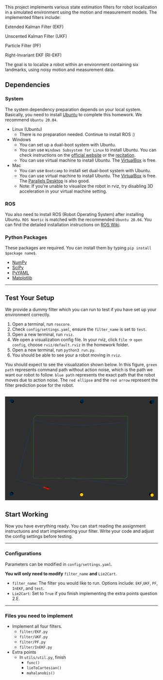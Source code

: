 
This project implements various state estimation filters for robot localization in a simulated environment using the motion and measurement models. The implemented filters include:

Extended Kalman Filter (EKF)

Unscented Kalman Filter (UKF)

Particle Filter (PF)

Right-Invariant EKF (RI-EKF)

The goal is to localize a robot within an environment containing six landmarks, using noisy motion and measurement data.

## Dependencies
### System
The system dependency preparation depends on your local system. Basically, you need to install [Ubuntu](https://ubuntu.com/download/desktop) to complete this homework. We recommend `Ubuntu 20.04`.
* Linux (Ubuntu)
  * There is no preparation needed. Continue to install ROS :)
* Windows
  * You can set up a dual-boot system with Ubuntu.
  * You can use `Windows Subsystem for Linux` to install Ubuntu. You can check instructions on the [official website](https://docs.microsoft.com/en-us/windows/wsl/install) or the [recitation](https://umich.instructure.com/courses/499091/files/folder/winter-2022/recitation/Jingyu/Recitation%205%20ROS).
  * You can use virtual machine to install Ubuntu. The [VirtualBox](https://www.virtualbox.org/) is free.
* Mac
  * You can use `Bootcamp` to install set dual-boot system with Ubuntu.
  * You can use virtual machine to install Ubuntu. The [VirtualBox](https://www.virtualbox.org/) is free. The [Parallels Desktop](https://www.parallels.com/pd/general/?gclid=CjwKCAiAgbiQBhAHEiwAuQ6Bkqlt6f3diFGjX7eq3WRUtmwu2i4mzV-EWt_CJ9JVDx5AJtAsX0T13BoCA_gQAvD_BwE) is also good.
  * Note: If you're unable to visualize the robot in rviz, try disabling 3D acceleration in your virtual machine setting.
### ROS
You also need to install ROS (Robot Operating System) after installing Ubuntu. `ROS Noetic` is matched with the recommended `Ubuntu 20.04`. You can find the detailed installation instructions on [ROS Wiki](http://wiki.ros.org/ROS/Installation).

### Python Packages
These packages are required. You can install them by typing `pip install $package name$`.
* [NumPy](https://numpy.org/)
* [SciPy](https://scipy.org/)
* [PyYAML](https://pypi.org/project/PyYAML/)
* [Matplotlib](https://pypi.org/project/matplotlib/)

---
## Test Your Setup
We provide a dummy filter which you can run to test if you have set up your environment correctly.
1. Open a terminal, run ```roscore```.
2. Check `config/settings.yaml`, ensure the `filter_name` is set to `test`.
3. Open a new terminal, run ```rviz```.
4. We open a visualization config file. In your rviz, click `file` -> `open config`, choose `rviz/default.rviz` in the homework folder.
5. Open a new terminal, run ```python3 run.py```.
6. You should be able to see your a robot moving in `rviz`.
<!-- 
**Note:** We include a dummy filter in the code, which allows you to test if you have set up your environment correctly. To run the dummy filter, set `filter_name` to `test` in `config/settings.yaml` and do `python3 run.py`. -->
You should expect to see the visualization shown below. In this figure, `green path` represents command path without action noise, which is the path we want our robot to follow. `blue path` represents the exact path that the robot moves due to action noise. The `red ellipse` and the `red arrow` represent the filter prediction pose for the robot.

![setup](img/setup.png)
---
## Start Working
Now you have everything ready. You can start reading the assignment instructuons and start implementing your filter. Write your code and adjust the config settings before testing.

---
### Configurations
Parameters can be modified in `config/settings.yaml`.

**You will only need to modify** `filter_name` **and** `Lie2Cart`.

* `filter_name`: The filter you would like to run. Options include: `EKF`,`UKF`, `PF`, `InEKF`, and `test`.
* `Lie2Cart`: Set to `True` if you finish implementing the extra points question 2.E.

---
### Files you need to implement
* Implement all four filters. 
  * `filter/EKF.py`
  * `filter/UKF.py`
  * `filter/PF.py`
  * `filter/InEKF.py`
* Extra points
  * In `utils/util.py`, finish
    * `func()`
    * `lieToCartesian()`
    * `mahalanobis()`
<!-- --- -->
<!-- ## Visualization
We set up the visualization in rviz for you. To visualize the results in rviz, please follow the below steps:

1. In one terminal, open rviz.
2. In rviz, click `file` -> `open config`.
3. Choose `rviz/default.rviz` in the homework folder.
4. Open a new terminal, run your filter. You should be able to see a visualization of the filter. -->
